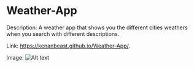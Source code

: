 # Weather-App

Description: A weather app that shows you the different cities weathers when you search with different descriptions. 

Link: https://kenanbeast.github.io/Weather-App/.

Image: ![Alt text](./assets/image/screenshot.png)
